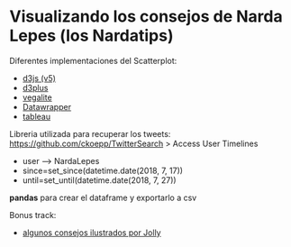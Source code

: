 # Visualizando los consejos de Narda Lepes (los Nardatips)

Diferentes implementaciones del Scatterplot:
* [d3js (v5)](https://aaizemberg.github.io/vis/narda/d3v5.html)
* [d3plus](https://aaizemberg.github.io/vis/narda/d3plus.html)
* [vegalite](https://aaizemberg.github.io/vis/narda/vegalite.html)
* [Datawrapper](https://aaizemberg.github.io/vis/narda/index.html)
* [tableau](https://aaizemberg.github.io/vis/narda/tableau.html)

Libreria utilizada para recuperar los tweets: https://github.com/ckoepp/TwitterSearch > Access User Timelines

* user --> NardaLepes
* since=set_since(datetime.date(2018, 7, 17))
* until=set_until(datetime.date(2018, 7, 27))

**pandas** para crear el dataframe y exportarlo a csv

Bonus track:
* [algunos consejos ilustrados por Jolly](https://aaizemberg.github.io/vis/narda/jolly.html)
